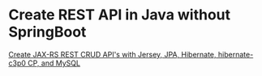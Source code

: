 # Create REST API in Java without SpringBoot

[Create JAX-RS REST CRUD API's with Jersey, JPA, Hibernate, hibernate-c3p0 CP, and MySQL](https://www.javachinna.com/jersey-rest-crud-api/)
